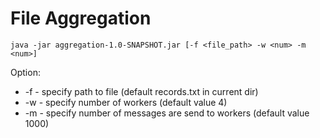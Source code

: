 # File Aggregation

```
java -jar aggregation-1.0-SNAPSHOT.jar [-f <file_path> -w <num> -m <num>]
```
Option:
  +  -f - specify path to file (default records.txt in current dir)
  +  -w - specify number of workers (default value 4)
  +  -m - specify number of messages are send to workers (default value 1000)

